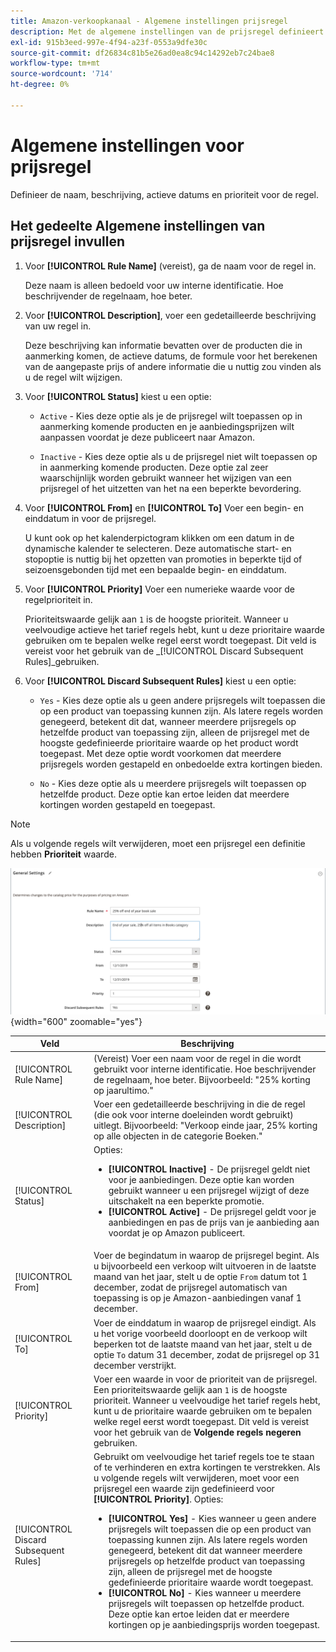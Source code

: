 ```yaml
---
title: Amazon-verkoopkanaal - Algemene instellingen prijsregel
description: Met de algemene instellingen van de prijsregel definieert u de primaire kenmerken van een prijsregel voor aanbiedingen.
exl-id: 915b3eed-997e-4f94-a23f-0553a9dfe30c
source-git-commit: df26834c81b5e26ad0ea8c94c14292eb7c24bae8
workflow-type: tm+mt
source-wordcount: '714'
ht-degree: 0%

---
```


# Algemene instellingen voor prijsregel

Definieer de naam, beschrijving, actieve datums en prioriteit voor de regel.

## Het gedeelte Algemene instellingen van prijsregel invullen

1. Voor **[!UICONTROL Rule Name]** (vereist), ga de naam voor de regel in.

   Deze naam is alleen bedoeld voor uw interne identificatie. Hoe beschrijvender de regelnaam, hoe beter.

1. Voor **[!UICONTROL Description]**, voer een gedetailleerde beschrijving van uw regel in.

   Deze beschrijving kan informatie bevatten over de producten die in aanmerking komen, de actieve datums, de formule voor het berekenen van de aangepaste prijs of andere informatie die u nuttig zou vinden als u de regel wilt wijzigen.

1. Voor **[!UICONTROL Status]** kiest u een optie:

   - `Active` - Kies deze optie als je de prijsregel wilt toepassen op in aanmerking komende producten en je aanbiedingsprijzen wilt aanpassen voordat je deze publiceert naar Amazon.

   - `Inactive` - Kies deze optie als u de prijsregel niet wilt toepassen op in aanmerking komende producten. Deze optie zal zeer waarschijnlijk worden gebruikt wanneer het wijzigen van een prijsregel of het uitzetten van het na een beperkte bevordering.

1. Voor **[!UICONTROL From]** en **[!UICONTROL To]** Voer een begin- en einddatum in voor de prijsregel.

   U kunt ook op het kalenderpictogram klikken om een datum in de dynamische kalender te selecteren. Deze automatische start- en stopoptie is nuttig bij het opzetten van promoties in beperkte tijd of seizoensgebonden tijd met een bepaalde begin- en einddatum.

1. Voor **[!UICONTROL Priority]** Voer een numerieke waarde voor de regelprioriteit in.

   Prioriteitswaarde gelijk aan `1` is de hoogste prioriteit. Wanneer u veelvoudige actieve het tarief regels hebt, kunt u deze prioritaire waarde gebruiken om te bepalen welke regel eerst wordt toegepast. Dit veld is vereist voor het gebruik van de _[!UICONTROL Discard Subsequent Rules]_gebruiken.

1. Voor **[!UICONTROL Discard Subsequent Rules]** kiest u een optie:

   - `Yes` - Kies deze optie als u geen andere prijsregels wilt toepassen die op een product van toepassing kunnen zijn. Als latere regels worden genegeerd, betekent dit dat, wanneer meerdere prijsregels op hetzelfde product van toepassing zijn, alleen de prijsregel met de hoogste gedefinieerde prioritaire waarde op het product wordt toegepast. Met deze optie wordt voorkomen dat meerdere prijsregels worden gestapeld en onbedoelde extra kortingen bieden.

   - `No` - Kies deze optie als u meerdere prijsregels wilt toepassen op hetzelfde product. Deze optie kan ertoe leiden dat meerdere kortingen worden gestapeld en toegepast.

>[!NOTE]
>
>Als u volgende regels wilt verwijderen, moet een prijsregel een definitie hebben **Prioriteit** waarde.

![Algemene instellingen voor prijsregel](assets/amazon-pricing-rule-general.png){width="600" zoomable="yes"}

| Veld | Beschrijving |
|---|---|
| [!UICONTROL Rule Name] | (Vereist) Voer een naam voor de regel in die wordt gebruikt voor interne identificatie. Hoe beschrijvender de regelnaam, hoe beter. Bijvoorbeeld: &quot;25% korting op jaarultimo.&quot; |
| [!UICONTROL Description] | Voer een gedetailleerde beschrijving in die de regel (die ook voor interne doeleinden wordt gebruikt) uitlegt. Bijvoorbeeld: &quot;Verkoop einde jaar, 25% korting op alle objecten in de categorie Boeken.&quot; |
| [!UICONTROL Status] | Opties:<ul><li>**[!UICONTROL Inactive]** - De prijsregel geldt niet voor je aanbiedingen. Deze optie kan worden gebruikt wanneer u een prijsregel wijzigt of deze uitschakelt na een beperkte promotie.</li><li>**[!UICONTROL Active]** - De prijsregel geldt voor je aanbiedingen en pas de prijs van je aanbieding aan voordat je op Amazon publiceert.</li></ul> |
| [!UICONTROL From] | Voer de begindatum in waarop de prijsregel begint. Als u bijvoorbeeld een verkoop wilt uitvoeren in de laatste maand van het jaar, stelt u de optie `From` datum tot 1 december, zodat de prijsregel automatisch van toepassing is op je Amazon-aanbiedingen vanaf 1 december. |
| [!UICONTROL To] | Voer de einddatum in waarop de prijsregel eindigt. Als u het vorige voorbeeld doorloopt en de verkoop wilt beperken tot de laatste maand van het jaar, stelt u de optie `To` datum 31 december, zodat de prijsregel op 31 december verstrijkt. |
| [!UICONTROL Priority] | Voer een waarde in voor de prioriteit van de prijsregel. Een prioriteitswaarde gelijk aan `1` is de hoogste prioriteit. Wanneer u veelvoudige het tarief regels hebt, kunt u de prioritaire waarde gebruiken om te bepalen welke regel eerst wordt toegepast. Dit veld is vereist voor het gebruik van de **Volgende regels negeren** gebruiken. |
| [!UICONTROL Discard Subsequent Rules] | Gebruikt om veelvoudige het tarief regels toe te staan of te verhinderen en extra kortingen te verstrekken. Als u volgende regels wilt verwijderen, moet voor een prijsregel een waarde zijn gedefinieerd voor **[!UICONTROL Priority]**. Opties:<ul><li>**[!UICONTROL Yes]** - Kies wanneer u geen andere prijsregels wilt toepassen die op een product van toepassing kunnen zijn. Als latere regels worden genegeerd, betekent dit dat wanneer meerdere prijsregels op hetzelfde product van toepassing zijn, alleen de prijsregel met de hoogste gedefinieerde prioritaire waarde wordt toegepast.</li><li>**[!UICONTROL No]** - Kies wanneer u meerdere prijsregels wilt toepassen op hetzelfde product. Deze optie kan ertoe leiden dat er meerdere kortingen op je aanbiedingsprijs worden toegepast.</li></ul> |
